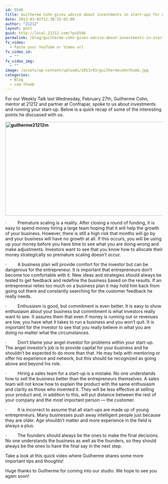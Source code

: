 ```yaml
---
id: 5546
title: Guilherme Cohn gives advice about investments in start-ups for our Weekly Talk!
date: 2013-03-01T12:30:25-03:00
author: "21212"
layout: post
guid: http://local.21212.com/?p=5546
permalink: /blog/guilherme-cohn-gives-advice-about-investments-in-start-ups-for-our-weekly-talk/
fv_video:
  - Paste your YouTube or Vimeo url
fv_video_id:
  - ""
fv_video_img:
  - ""
image: /assets/wp-content/uploads/2013/03/guilhermecohnthumb.jpg
categories:
  - Blog
  - com-thumb
---
```

For our Weekly Talk last Wednesday, February 27th, Guilherme Cohn, mentor at 21212 and partner at Confrapar, spoke to us about investments and running your start-up. Below is a quick recap of some of the interesting points he discussed with us.

<p style="text-align: left;">
  <b id="internal-source-marker_0.11631176015362144"><a href="http://local.21212.com/assets/wp-content/uploads/2013/03/guilherme21212m.jpg"><img class="size-full wp-image-5548 aligncenter" alt="guilherme21212m" src="{{ site.url }}/assets/wp-content/uploads/2013/03/guilherme21212m.jpg" width="540" height="300" srcset="{{ site.url }}/assets/wp-content/uploads/2013/03/guilherme21212m.jpg 540w, {{ site.url }}/assets/wp-content/uploads/2013/03/guilherme21212m-300x166.jpg 300w" sizes="(max-width: 540px) 100vw, 540px" /></a></b>
</p>

·         Premature scaling is a reality. After closing a round of funding, it is easy to spend money hiring a large team hoping that it will help the growth of your business. However, there is still a high risk that months will go by and your business will have no growth at all. If this occurs, you will be using up your money before you have time to see what you are doing wrong and make adjustments. Investors want to see that you know how to allocate their money strategically so premature scaling doesn’t occur.

·         A business plan will provide comfort for the investor but can be dangerous for the entrepreneur. It is important that entrepreneurs don’t become too comfortable with it. New ideas and strategies should always be tested to get feedback and redefine the business based on the results. If an entrepreneur relies too much on a business plan it may hold him back from going out there and constantly searching for the customer feedback he really needs.

·         Enthusiasm is good, but commitment is even better. It is easy to show enthusiasm about your business but commitment is what investors really want to see. It assures them that even if money is running out or revenues are low, you have what it takes to run a business and you won’t quit. It is important for the investor to see that you really believe in what you are doing no matter what the circumstances.

·         Don’t blame your angel investor for problems within your start-up. The angel investor’s job is to provide capital for your business and he shouldn’t be expected to do more than that. He may help with mentoring or offer his experience and network, but this should be recognized as going above and beyond his role.

·         Hiring a sales team for a start-up is a mistake. No one understands how to sell the business better than the entrepreneurs themselves. A sales team will not know how to explain the product with the same enthusiasm and clarity as those who invented it. They will be less effective at selling your product and, in addition to this, will put distance between the rest of your company and the most important person &#8212; the customer.

·         It is incorrect to assume that all start-ups are made up of young entrepreneurs. Many businesses push away intelligent people just because they are older. Age shouldn’t matter and more experience in the field is always a plus.

·         The founders should always be the ones to make the final decisions. No one understands the business as well as the founders, so they should always be the ones to have the final say in the next step.

Take a look at this quick video where Guilherme shares some more important tips and thoughts!



Huge thanks to Guilherme for coming into our studio. We hope to see you again soon!